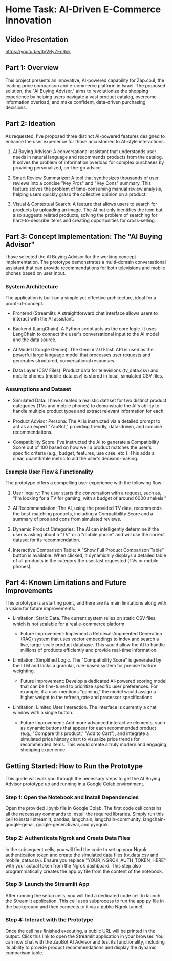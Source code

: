 
# Home Task: AI-Driven E-Commerce Innovation

## Video Presentation
https://youtu.be/3yVByZEnRok

## Part 1: Overview

This project presents an innovative, AI-powered capability for Zap.co.il, the leading price comparison and e-commerce platform in Israel. The proposed solution, the "AI Buying Advisor," aims to revolutionize the shopping experience by helping users navigate a vast product catalog, overcome information overload, and make confident, data-driven purchasing decisions.

## Part 2: Ideation
As requested, I've proposed three distinct AI-powered features designed to enhance the user experience for those accustomed to AI-style interactions.

1. AI Buying Advisor: A conversational assistant that understands user needs in natural language and recommends products from the catalog. It solves the problem of information overload for complex purchases by providing personalized, on-the-go advice.

2. Smart Review Summarizer: A tool that synthesizes thousands of user reviews into a concise "Key Pros" and "Key Cons" summary. This feature solves the problem of time-consuming manual review analysis, helping users quickly grasp the collective opinion on a product.

3. Visual & Contextual Search: A feature that allows users to search for products by uploading an image. The AI not only identifies the item but also suggests related products, solving the problem of searching for hard-to-describe items and creating opportunities for cross-selling.

## Part 3: Concept Implementation: The "AI Buying Advisor"
I have selected the AI Buying Advisor for the working concept implementation. The prototype demonstrates a multi-domain conversational assistant that can provide recommendations for both televisions and mobile phones based on user input.

### System Architecture
The application is built on a simple yet effective architecture, ideal for a proof-of-concept.

- Frontend (Streamlit): A straightforward chat interface allows users to interact with the AI assistant.

- Backend (LangChain): A Python script acts as the core logic. It uses LangChain to connect the user's conversational input to the AI model and the data source.

- AI Model (Google Gemini): The Gemini 2.0 Flash API is used as the powerful large language model that processes user requests and generates structured, conversational responses.

- Data Layer (CSV Files): Product data for televisions (tv_data.csv) and mobile phones (mobile_data.csv) is stored in local, simulated CSV files.

### Assumptions and Dataset
- Simulated Data: I have created a realistic dataset for two distinct product categories (TVs and mobile phones) to demonstrate the AI's ability to handle multiple product types and extract relevant information for each.

- Product Advisor Persona: The AI is instructed via a detailed prompt to act as an expert "ZapBot," providing friendly, data-driven, and concise recommendations.

- Compatibility Score: I've instructed the AI to generate a Compatibility Score out of 100 based on how well a product matches the user's specific criteria (e.g., budget, features, use case, etc.). This adds a clear, quantifiable metric to aid the user's decision-making.

### Example User Flow & Functionality
The prototype offers a compelling user experience with the following flow:

1. User Inquiry: The user starts the conversation with a request, such as, "I'm looking for a TV for gaming, with a budget of around 6000 shekels."

2. AI Recommendation: The AI, using the provided TV data, recommends the best-matching products, including a Compatibility Score and a summary of pros and cons from simulated reviews.

3. Dynamic Product Categories: The AI can intelligently determine if the user is asking about a "TV" or a "mobile phone" and will use the correct dataset for its recommendation.

4. Interactive Comparison Table: A "Show Full Product Comparison Table" button is available. When clicked, it dynamically displays a detailed table of all products in the category the user last requested (TVs or mobile phones).

## Part 4: Known Limitations and Future Improvements
This prototype is a starting point, and here are its main limitations along with a vision for future improvements:

- Limitation: Static Data. The current system relies on static CSV files, which is not scalable for a real e-commerce platform.

    - Future Improvement: Implement a Retrieval-Augmented Generation (RAG) system that uses vector embeddings to index and search a live, large-scale product database. This would allow the AI to handle millions of products efficiently and provide real-time information.

- Limitation: Simplified Logic. The "Compatibility Score" is generated by the LLM and lacks a granular, rule-based system for precise feature weighting.

    - Future Improvement: Develop a dedicated AI-powered scoring model that can be fine-tuned to prioritize specific user preferences. For example, if a user mentions "gaming," the model would assign a higher weight to the refresh_rate and processor specifications.

- Limitation: Limited User Interaction. The interface is currently a chat window with a single button.

    - Future Improvement: Add more advanced interactive elements, such as dynamic buttons that appear for each recommended product (e.g., "Compare this product," "Add to Cart"), and integrate a simulated price history chart to visualize price trends for recommended items. This would create a truly modern and engaging shopping experience.


## Getting Started: How to Run the Prototype
This guide will walk you through the necessary steps to get the AI Buying Advisor prototype up and running in a Google Colab environment.

### Step 1: Open the Notebook and Install Dependencies
Open the provided .ipynb file in Google Colab. The first code cell contains all the necessary commands to install the required libraries. Simply run this cell to install streamlit, pandas, langchain, langchain-community, langchain-google-genai, google-generativeai, and pyngrok.

### Step 2: Authenticate Ngrok and Create Data Files
In the subsequent cells, you will find the code to set up your Ngrok authentication token and create the simulated data files (tv_data.csv and mobile_data.csv). Ensure you replace "YOUR_NGROK_AUTH_TOKEN_HERE" with your actual token from the Ngrok dashboard. This step also programmatically creates the app.py file from the content of the notebook.

### Step 3: Launch the Streamlit App
After running the setup cells, you will find a dedicated code cell to launch the Streamlit application. This cell uses subprocess to run the app.py file in the background and then connects to it via a public Ngrok tunnel.

### Step 4: Interact with the Prototype
Once the cell has finished executing, a public URL will be printed in the output. Click this link to open the Streamlit application in your browser. You can now chat with the ZapBot AI Advisor and test its functionality, including its ability to provide product recommendations and display the dynamic comparison table.
